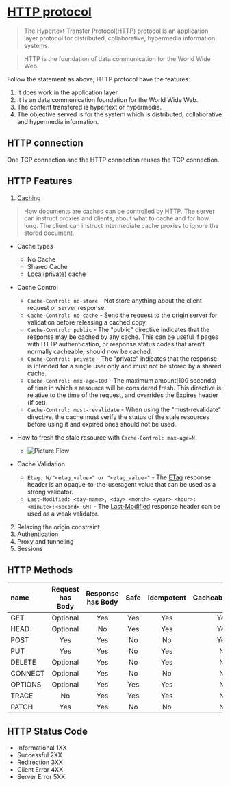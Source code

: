 
# [HTTP protocol](https://www.wikiwand.com/en/Hypertext_Transfer_Protocol)
> The Hypertext Transfer Protocol(HTTP) protocol is an application layer protocol for distributed, collaborative, hypermedia information systems.

> HTTP is the foundation of data communication for the World Wide Web.

Follow the statement as above, HTTP protocol have the features:

1. It does work in the application layer.
2. It is an data communication foundation for the World Wide Web.
3. The content transfered is hypertext or hypermedia.
4. The objective served is for the system which is distributed, collaborative and hypermedia information.

## HTTP connection
One TCP connection and the HTTP connection reuses the TCP connection.

## HTTP Features

1. [Caching](https://developer.mozilla.org/en-US/docs/Web/HTTP/Caching)

> How documents are cached can be controlled by HTTP. The server can instruct proxies and clients, about what to cache and for how long. The client can instruct intermediate cache proxies to ignore the stored document.

* Cache types
    - No Cache
    - Shared Cache
    - Local(private) cache

* Cache Control
    - `Cache-Control: no-store` - Not store anything about the client request or server response.
    - `Cache-Control: no-cache` - Send the request to the origin server for validation before releasing a cached copy.
    - `Cache-Control: public` - The "public" directive indicates that the response may be cached by any cache. This can be useful if pages with HTTP authentication, or response status codes that aren't normally cacheable, should now be cached.
    - `Cache-Control: private` - The "private" indicates that the response is intended for a single user only and must not be stored by a shared cache.
    - `Cache-Control: max-age=100` - The maximum amount(100 seconds) of time in which a resource will be considered fresh. This directive is relative to the time of the request, and overrides the Expires header (if set).
    - `Cache-Control: must-revalidate` - When using the "must-revalidate" directive, the cache must verify the status of the stale resources before using it and expired ones should not be used.

* How to fresh the stale resource with `Cache-Control: max-age=N`
    - ![Picture Flow](https://media.prod.mdn.mozit.cloud/attachments/2016/08/19/13771/2e3dc2278f2aaa83a695e1c1eca98fc0/HTTPStaleness.png)

* Cache Validation
    - `Etag: W/"<etag_value>" or "<etag_value>"` - The [ETag](https://developer.mozilla.org/en-US/docs/Web/HTTP/Headers/ETag) response header is an opaque-to-the-useragent value that can be used as a strong validator.
    - `Last-Modified: <day-name>, <day> <month> <year> <hour>:<minute>:<second> GMT` - The [Last-Modified](https://developer.mozilla.org/en-US/docs/Web/HTTP/Headers/Last-Modified) response header can be used as a weak validator.

2. Relaxing the origin constraint
3. Authentication
4. Proxy and tunneling
5. Sessions

## HTTP Methods

| name    | Request has Body | Response has Body | Safe | Idempotent | Cacheable |
| :------ | :--------------: | :---------------: | :--: | :---------:| --------: |
| GET     | Optional         | Yes               | Yes  | Yes        | Yes       |
| HEAD    | Optional         | No                | Yes  | Yes        | Yes       |
| POST    | Yes              | Yes               | No   | No         | Yes       |
| PUT     | Yes              | Yes               | No   | Yes        | No        |
| DELETE  | Optional         | Yes               | No   | Yes        | No        |
| CONNECT | Optional         | Yes               | No   | No         | No        |
| OPTIONS | Optional         | Yes               | Yes  | Yes        | No        |
| TRACE   | No               | Yes               | Yes  | Yes        | No        |
| PATCH   | Yes              | Yes               | No   | No         | No        |

## HTTP Status Code

* Informational 1XX
* Successful 2XX
* Redirection 3XX
* Client Error 4XX
* Server Error 5XX
